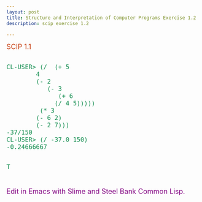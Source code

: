 ```yaml
---
layout: post
title: Structure and Interpretation of Computer Programs Exercise 1.2 
description: scip exercise 1.2

---
```

<font size="4" color=#C63D0F>
SCIP 1.1
</font>
<pre class="html" name="colorcode">
<font size="4" color=#118C4E>
CL-USER> (/  (+ 5
		4
		(- 2
		   (- 3
		      (+ 6
			 (/ 4 5)))))
	     (* 3
		(- 6 2)
		(- 2 7)))
-37/150
CL-USER> (/ -37.0 150)
-0.24666667

T
</font>  
</pre>



<font size="4" color=#800080>
Edit in Emacs with Slime and Steel Bank Common Lisp.
</font>